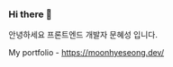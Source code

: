 ### Hi there 👋
안녕하세요 프론트엔드 개발자 문혜성 입니다.

My portfolio - https://moonhyeseong.dev/

<!--
**Moonhyeseong/Moonhyeseong** is a ✨ _special_ ✨ repository because its `README.md` (this file) appears on your GitHub profile.

Here are some ideas to get you started:

- 🔭 I’m currently working on ...
- 🌱 I’m currently learning ...
- 👯 I’m looking to collaborate on ...
- 🤔 I’m looking for help with ...
- 💬 Ask me about ...
- 📫 How to reach me: ...
- 😄 Pronouns: ...
- ⚡ Fun fact: ...
-->

